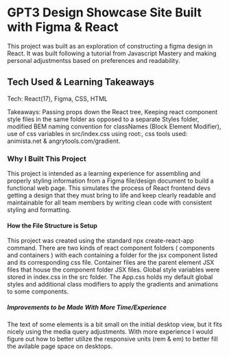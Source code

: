 # GPT3 Design Showcase Site Built with Figma & React

This project was built as an exploration of constructing a figma design in React. It was built following a tutorial from Javascript Mastery and making personal adjustmentss based on preferences and readability.

## Tech Used & Learning Takeaways

Tech: React(17), Figma, CSS, HTML

Takeaways: Passing props down the React tree, Keeping react component style files in the same folder as opposed to a separate Styles folder, modified BEM naming convention for classNames (Block Element Modifier), use of css variables in src/index.css using root:, css tools used: animista.net & angrytools.com/gradient.

### Why I Built This Project

This project is intended as a learning experience for assembling and properly styling information from a Figma file/design document to build a functional web page. This simulates the process of React frontend devs getting a design that they must bring to life and keep clearly readable and maintainable for all team members by writing clean code with consistent styling and formatting.

#### How the File Structure is Setup

This project was created using the standard npx create-react-app command. There are two kinds of react component folders ( components and containers ) with each containing a folder for the jsx component listed and its corresponding css file. Container files are the parent element JSX files that house the component folder JSX files. Global style variables were stored in index.css in the src folder. The App.css holds my default global styles and additional class modifiers to apply the gradients and animations to some components.

##### Improvements to be Made With More Time/Experience

The text of some elements is a bit small on the initial desktop view, but it fits nicely using the media query adjustments. With more experience I would figure out how to better utilize the responsive units (rem & em) to better fill the avilable page space on desktops.